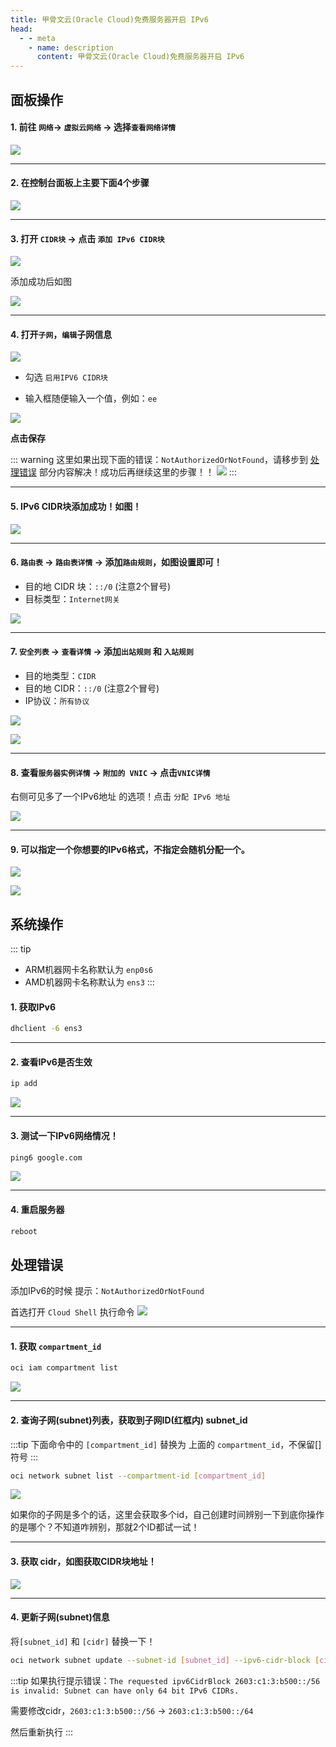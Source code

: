 ```yaml
---
title: 甲骨文云(Oracle Cloud)免费服务器开启 IPv6
head:
  - - meta
    - name: description
      content: 甲骨文云(Oracle Cloud)免费服务器开启 IPv6
---
```


## 面板操作

#### **1. 前往 `网络`-> `虚拟云网络` -> 选择`查看网络详情`**

![](https://i.theovan.cn/docs/202406231818861.png)

---

#### **2. 在控制台面板上主要下面4个步骤**

![](https://i.theovan.cn/docs/202406231819553.png)

---

#### **3. 打开 `CIDR块` -> 点击 `添加 IPv6 CIDR块`**

![](https://i.theovan.cn/docs/202406231820587.png)

添加成功后如图

![](https://i.theovan.cn/docs/202406231821399.png)

---

#### **4. 打开`子网`，`编辑`子网信息**

![](https://i.theovan.cn/docs/202406231822211.png)

- 勾选 `启用IPV6 CIDR块`

- 输入框随便输入一个值，例如：`ee`

![](https://i.theovan.cn/docs/202406231823342.png)

**点击保存**

::: warning
这里如果出现下面的错误：`NotAuthorizedOrNotFound`，请移步到 [处理错误](#处理错误) 部分内容解决！成功后再继续这里的步骤！！
![](https://i.theovan.cn/docs/202406231824668.png)
:::

---

#### **5. IPv6 CIDR块添加成功！如图！**

![](https://i.theovan.cn/docs/202406231827273.png)

---

#### **6. `路由表` -> `路由表详情` -> 添加`路由规则`，如图设置即可！**

- 目的地 CIDR 块：`::/0` (注意2个冒号)
- 目标类型：`Internet网关`

![](https://i.theovan.cn/docs/202406231831909.png)

---

#### **7. `安全列表` -> `查看详情` -> 添加`出站规则` 和 `入站规则`**

- 目的地类型：`CIDR`
- 目的地 CIDR：`::/0` (注意2个冒号)
- IP协议：`所有协议`

![](https://i.theovan.cn/docs/202406231831385.png)

![](https://i.theovan.cn/docs/202406231831626.png)

---

#### **8. 查看`服务器实例详情` -> `附加的 VNIC` -> 点击`VNIC详情`**

右侧可见多了一个IPv6地址 的选项！点击 `分配 IPv6 地址`

![](https://i.theovan.cn/docs/202406231832850.png)

---

#### **9. 可以指定一个你想要的IPv6格式，不指定会随机分配一个。**

![](https://i.theovan.cn/docs/202406231833826.png)

![](https://i.theovan.cn/docs/202406231833883.png)

## 系统操作

::: tip

- ARM机器网卡名称默认为 `enp0s6`
- AMD机器网卡名称默认为 `ens3`
  :::

#### 1. 获取IPv6

```sh
dhclient -6 ens3
```

---

#### 2. 查看IPv6是否生效

```sh
ip add
```

![](https://i.theovan.cn/docs/202406231836653.png)

---

#### 3. 测试一下IPv6网络情况！

```sh
ping6 google.com
```

![](https://i.theovan.cn/docs/202406231837145.png)

---

#### 4. 重启服务器

```sh
reboot
```

## 处理错误

添加IPv6的时候 提示：`NotAuthorizedOrNotFound`

首选打开 `Cloud Shell` 执行命令
![](https://i.theovan.cn/docs/202406231844976.png)

---

#### 1. 获取 `compartment_id`

```sh
oci iam compartment list
```

![](https://i.theovan.cn/docs/202406231844994.png)

---

#### 2. 查询子网(subnet)列表，获取到子网ID(红框内) subnet_id

:::tip
下面命令中的 `[compartment_id]` 替换为 上面的 `compartment_id`，不保留[]符号
:::

```sh
oci network subnet list --compartment-id [compartment_id]
```

![](https://i.theovan.cn/docs/202406231846849.png)

如果你的子网是多个的话，这里会获取多个id，自己创建时间辨别一下到底你操作的是哪个？不知道咋辨别，那就2个ID都试一试！

---

#### 3. 获取 cidr，如图获取CIDR块地址！

![](https://i.theovan.cn/docs/202406231846612.png)

---

#### 4. 更新子网(subnet)信息

将`[subnet_id]` 和 `[cidr]` 替换一下！

```sh
oci network subnet update --subnet-id [subnet_id] --ipv6-cidr-block [cidr]
```

:::tip
如果执行提示错误：`The requested ipv6CidrBlock 2603:c1:3:b500::/56 is invalid: Subnet can have only 64 bit IPv6 CIDRs.`

需要修改cidr，`2603:c1:3:b500::/56` -> `2603:c1:3:b500::/64`

然后重新执行
:::
